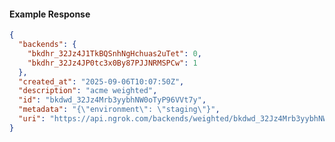 <!-- Code generated for API Clients. DO NOT EDIT. -->

#### Example Response

```json
{
  "backends": {
    "bkdhr_32Jz4J1TkBQSnhNgHchuas2uTet": 0,
    "bkdhr_32Jz4JP0tc3x0By87PJJNRMSPCw": 1
  },
  "created_at": "2025-09-06T10:07:50Z",
  "description": "acme weighted",
  "id": "bkdwd_32Jz4Mrb3yybhNW0oTyP96VVt7y",
  "metadata": "{\"environment\": \"staging\"}",
  "uri": "https://api.ngrok.com/backends/weighted/bkdwd_32Jz4Mrb3yybhNW0oTyP96VVt7y"
}
```
